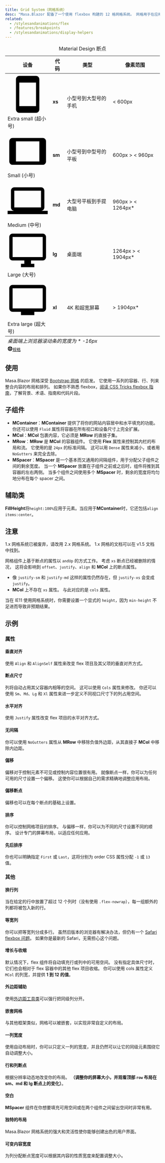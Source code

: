 ```yaml
---
title: Grid System（网格系统）
desc: "Masa.Blazor 配备了一个使用 flexbox 构建的 12 格网格系统。 网格用于在应用的内容中创建特定的布局。 它包含 5 种类型的媒体断点，用于针对特定的屏幕尺寸或方向，xs、sm、md、lg 和 xl。 这些分辨率在视口断点表中定义如下，可以通过自定义断点进行修改。"
related:
  - /stylesandanimations/flex                      
  - /features/breakpoints
  - /stylesandanimations/display-helpers
---
```


<div
  class="overflow-hidden mb-12 overflow-hidden m-sheet m-sheet--outlined theme--light rounded"
>
  <div class="m-data-table theme--light">
    <div class="m-data-table__wrapper">
      <table>
        <caption class="pa-4">
          Material Design 断点
        </caption>
        <thead>
          <tr class="text-left">
            <th>设备</th>
            <th>代码</th>
            <th>类型</th>
            <th>像素范围</th>
          </tr>
        </thead>
        <tbody>
          <tr>
            <td>
              <span
                aria-hidden="true"
                class="m-icon notranslate m-icon--left theme--light"
                ><svg
                  xmlns="http://www.w3.org/2000/svg"
                  viewBox="0 0 24 24"
                  role="img"
                  aria-hidden="true"
                  class="m-icon__svg"
                >
                  <path
                    d="M17,19H7V5H17M17,1H7C5.89,1 5,1.89 5,3V21A2,2 0 0,0 7,23H17A2,2 0 0,0 19,21V3C19,1.89 18.1,1 17,1Z"
                  ></path></svg></span
              ><span>Extra small (超小号)</span>
            </td>
            <td><strong>xs</strong></td>
            <td>小型号到大型号的手机</td>
            <td>&lt; 600px</td>
          </tr>
          <tr>
            <td>
              <span
                aria-hidden="true"
                class="m-icon notranslate m-icon--left theme--light"
                ><svg
                  xmlns="http://www.w3.org/2000/svg"
                  viewBox="0 0 24 24"
                  role="img"
                  aria-hidden="true"
                  class="m-icon__svg"
                >
                  <path
                    d="M19,18H5V6H19M21,4H3C1.89,4 1,4.89 1,6V18A2,2 0 0,0 3,20H21A2,2 0 0,0 23,18V6C23,4.89 22.1,4 21,4Z"
                  ></path></svg></span
              ><span>Small (小号)</span>
            </td>
            <td><strong>sm</strong></td>
            <td>小型号到中型号的平板</td>
            <td>600px &gt; &lt; 960px</td>
          </tr>
          <tr>
            <td>
              <span
                aria-hidden="true"
                class="m-icon notranslate m-icon--left theme--light"
                ><svg
                  xmlns="http://www.w3.org/2000/svg"
                  viewBox="0 0 24 24"
                  role="img"
                  aria-hidden="true"
                  class="m-icon__svg"
                >
                  <path
                    d="M4,6H20V16H4M20,18A2,2 0 0,0 22,16V6C22,4.89 21.1,4 20,4H4C2.89,4 2,4.89 2,6V16A2,2 0 0,0 4,18H0V20H24V18H20Z"
                  ></path></svg></span
              ><span>Medium (中号)</span>
            </td>
            <td><strong>md</strong></td>
            <td>大型号平板到手提电脑</td>
            <td>960px &gt; &lt; 1264px*</td>
          </tr>
          <tr>
            <td>
              <span
                aria-hidden="true"
                class="m-icon notranslate m-icon--left theme--light"
                ><svg
                  xmlns="http://www.w3.org/2000/svg"
                  viewBox="0 0 24 24"
                  role="img"
                  aria-hidden="true"
                  class="m-icon__svg"
                >
                  <path
                    d="M21,16H3V4H21M21,2H3C1.89,2 1,2.89 1,4V16A2,2 0 0,0 3,18H10V20H8V22H16V20H14V18H21A2,2 0 0,0 23,16V4C23,2.89 22.1,2 21,2Z"
                  ></path></svg></span
              ><span>Large (大号)</span>
            </td>
            <td><strong>lg</strong></td>
            <td>桌面端</td>
            <td>1264px &gt; &lt; 1904px*</td>
          </tr>
          <tr>
            <td>
              <span
                aria-hidden="true"
                class="m-icon notranslate m-icon--left theme--light"
                ><svg
                  xmlns="http://www.w3.org/2000/svg"
                  viewBox="0 0 24 24"
                  role="img"
                  aria-hidden="true"
                  class="m-icon__svg"
                >
                  <path
                    d="M21,17H3V5H21M21,3H3A2,2 0 0,0 1,5V17A2,2 0 0,0 3,19H8V21H16V19H21A2,2 0 0,0 23,17V5A2,2 0 0,0 21,3Z"
                  ></path></svg></span
              ><span>Extra large (超大号)</span>
            </td>
            <td><strong>xl</strong></td>
            <td>4K 和超宽屏幕</td>
            <td>&gt; 1904px*</td>
          </tr>
        </tbody>
        <tfoot>
          <tr>
            <td colspan="4" class="text-caption text-center grey--text">
              <em>桌面端上浏览器滚动条的宽度为 * -16px </em>
            </td>
          </tr>
          <tr>
            <td colspan="4" class="text-right text--secondary">
              <small class="d-block mr-n1 mb-n6"
                ><a
                  href="https://material.io/design/layout/responsive-layout-grid.html"
                  rel="noopener noreferrer"
                  target="_blank"
                  class="text-decoration-none d-inline-flex align-center"
                  ><span
                    aria-hidden="true"
                    class="m-icon notranslate mr-1 theme--light"
                    style="
                      font-size: 16px;
                      height: 16px;
                      width: 16px;
                      color: inherit;
                    "
                    ><svg
                      xmlns="http://www.w3.org/2000/svg"
                      viewBox="0 0 24 24"
                      role="img"
                      aria-hidden="true"
                      class="m-icon__svg"
                      style="font-size: 16px; height: 16px; width: 16px"
                    >
                      <path
                        d="M21,12C21,9.97 20.33,8.09 19,6.38V17.63C20.33,15.97 21,14.09 21,12M17.63,19H6.38C7.06,19.55 7.95,20 9.05,20.41C10.14,20.8 11.13,21 12,21C12.88,21 13.86,20.8 14.95,20.41C16.05,20 16.94,19.55 17.63,19M11,17L7,9V17H11M17,9L13,17H17V9M12,14.53L15.75,7H8.25L12,14.53M17.63,5C15.97,3.67 14.09,3 12,3C9.91,3 8.03,3.67 6.38,5H17.63M5,17.63V6.38C3.67,8.09 3,9.97 3,12C3,14.09 3.67,15.97 5,17.63M23,12C23,15.03 21.94,17.63 19.78,19.78C17.63,21.94 15.03,23 12,23C8.97,23 6.38,21.94 4.22,19.78C2.06,17.63 1,15.03 1,12C1,8.97 2.06,6.38 4.22,4.22C6.38,2.06 8.97,1 12,1C15.03,1 17.63,2.06 19.78,4.22C21.94,6.38 23,8.97 23,12Z"
                      ></path></svg></span
                  ><span>规格</span></a
                ></small
              >
            </td>
          </tr>
        </tfoot>
      </table>
    </div>
  </div>
</div>

## 使用

Masa.Blazor 网格深受 [Bootstrap 网格](https://getbootstrap.com/docs/4.0/layout/grid/) 的启发。 它使用一系列的容器、行、列来整合内容的布局和排列。 如果你不熟悉
flexbox，[阅读 CSS Tricks flexbox 指南](https://css-tricks.com/snippets/css/a-guide-to-flexbox/#flexbox-background)，了解背景、术语、指南和代码片段。

<example file="" />

## 子组件

- **MContainer**：**MContainer** 提供了将你的网站内容居中和水平填充的功能。 你还可以使用 `Fluid` 属性将容器在所有视口和设备尺寸上完全扩展。
- **MCol**：**MCol** 包裹内容，它必须是 **MRow** 的直接子集。
- **MRow**：**MRow** 是 **MCol** 的容器组件。 它使用 **Flex** 属性来控制其内栏的布局和流。 它使用的是 `24px` 的标准间隔。 这可以用 `Dense` 属性来减小，或者用 `NoGutters`
  来完全去除。
- **MSpacer**：**MSpacer** 是一个基本而又通用的间隔组件，用于分配父子组件之间的剩余宽度。 当一个 **MSpacer** 放置在子组件之前或之后时，组件将推到其容器的左右两侧。 当多个组件之间使用多个 **MSpacer** 时，剩余的宽度将均匀地分布在每个 spacer 之间。

## 辅助类

**FillHeight**将`height:100%`应用于元素。当应用于**MContainer**时，它还包括`align items:center`。

## 注意

<!--alert:info--> 
1.x 网格系统已被废弃，请改用 2.x 网格系统。 1.x 网格的文档可以在 v1.5 文档 中找到。
<!--alert:info--> 

<!--alert:info--> 
网格组件上基于断点的属性以 `andUp` 的方式工作。 考虑 `xs` 断点已经被删除的情况， 这将会影响到 `offset`、`justify`、`align` 和 **MCol** 上的断点属性。

- 像 `justify-sm` 和 `justify-md` 这样的属性仍然存在，但 `justify-xs` 会变成 `justify`。
- **MCol** 上不存在 `xs` 属性。 与此对应的是 `cols` 属性。
<!--alert:info--> 

<!--alert:info--> 
当在 IE11 使用网格系统时，你需要设置一个显式的 `height`，因为 `min-height` 不足进而导致非预期结果。
<!--alert:info--> 

## 示例

### 属性

#### 垂直对齐

使用 `Align` 和 `AlignSelf` 属性来改变 flex 项目及其父项的垂直对齐方式。

<masa-example file="Examples.components.grids.Align"></masa-example>

#### 断点尺寸

列将自动占用其父容器内相等的空间。 这可以使用 `Cols` 属性来修改。 你还可以使用 `Sm`、`Md`、`Lg` 和 `Xl` 属性来进一步定义不同视口尺寸下的列占用空间。

<masa-example file="Examples.components.grids.BreakpointSizing"></masa-example>

#### 水平对齐

使用 `Justify` 属性改变 flex 项目的水平对齐方式。

<masa-example file="Examples.components.grids.Justify"></masa-example>

#### 无间隔

你可以使用 `NoGutters` 属性从 **MRow** 中移除负值外边距，从其直接子 **MCol** 中移除内边距。

<masa-example file="Examples.components.grids.NoGutters"></masa-example>

#### 偏移

偏移对于控制元素不可见或控制内容位置很有用。 就像断点一样，你可以为任何可用的尺寸设置一个偏移。 这使你可以根据自己的需求精确地调整应用布局。

<masa-example file="Examples.components.grids.Offset"></masa-example>

#### 偏移断点

偏移也可以在每个断点的基础上设置。

<masa-example file="Examples.components.grids.OffsetBreakpoint"></masa-example>

#### 排序

你可以控制网格项目的排序。 与偏移一样，你可以为不同的尺寸设置不同的顺序。 设计专门的屏幕布局，以适应任何应用。

<masa-example file="Examples.components.grids.Order"></masa-example>

#### 先后排序

你也可以明确指定 `First` 或 `Last`，这将分别为 order CSS 属性分配 `-1` 或 `13` 值。

<masa-example file="Examples.components.grids.OrderFirstAndLast"></masa-example>

### 其他

#### 换行列

当在给定的行中放置了超过 12 个列时（没有使用 `.flex-nowrap`），每一组额外的列都将被包入新的行。

<masa-example file="Examples.components.grids.ColumnWrapping"></masa-example>

#### 等宽列

你可以把等宽列分成多行。
虽然旧版本的浏览器有解决办法，但仍有一个 [Safari flexbox 问题](https://github.com/philipwalton/flexbugs#11-min-and-max-size-declarations-are-ignored-when-wrapping-flex-items)。
如果你是最新的 Safari，无需担心这个问题。

<masa-example file="Examples.components.grids.EqualWidthColumns"></masa-example>

#### 增长与收缩

默认情况下，flex 组件将自动填充行或列中的可用空间。 没有指定具体尺寸时，它们也会相对于 flex 容器中的其他 flex 项目收缩。 你可以使用 cols 属性定义 `MCol` 的列宽，并提供 **1 到 12 的值**。

<masa-example file="Examples.components.grids.GrowAndShrink"></masa-example>

#### 外边距辅助

使用[外边距工具类](/stylesandanimations/flex)可以强行把同级列分开。

<masa-example file="Examples.components.grids.MarginHelpers"></masa-example>

#### 嵌套网格

与其他框架类似，网格可以被嵌套，以实现非常自定义的布局。

<masa-example file="Examples.components.grids.Nested"></masa-example>

#### 一列宽度

使用自动布局时，你可以只定义一列的宽度，并且仍然可以让它的同级元素围绕它自动调整大小。

<masa-example file="Examples.components.grids.OneColumnWidth"></masa-example>

#### 行和列断点

根据分辨率动态地改变你的布局。 **（调整你的屏幕大小，并观看顶部 `row` 布局在 sm、md 和 lg 断点上的变化）**。

<masa-example file="Examples.components.grids.RowAndColumnBreakpoints"></masa-example>

#### 空白

**MSpacer** 组件在你想要填充可用空间或在两个组件之间留出空间时非常有用。

<masa-example file="Examples.components.grids.Spacers"></masa-example>

#### 独特的布局

Masa.Blazor 网格系统的强大和灵活性使你能够创建出色的用户界面。

<masa-example file="Examples.components.grids.UniqueLayouts"></masa-example>

#### 可变内容宽度

为列分配断点宽度可以根据其内容的性质宽度来配置调整大小。

<masa-example file="Examples.components.grids.VariableContentWidth"></masa-example>